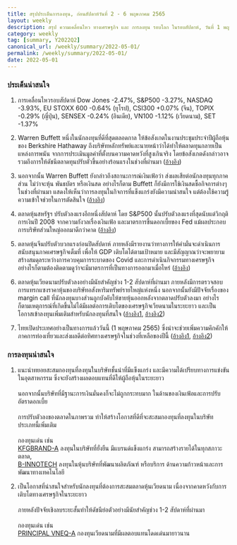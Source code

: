 ```yaml
---
title: สรุปประเด็นการลงทุน, ก่อนสัปดาห์วันที่ 2 - 6 พฤษภาคม 2565
layout: weekly
description: สรุป ความเคลื่อนไหว ทางเศรษฐกิจ และ การลงทุน รอบโลก ในรอบสัปดาห์, วันที่ 1 พฤษภาคม 2565
category: weekly
tag: [summary, Y2022Q2]
canonical_url: /weekly/summary/2022-05-01/
permalink: /weekly/summary/2022-05-01/
date: 2022-05-01
---
```


### ประเด็นน่าสนใจ

1. การเคลื่อนไหวรอบสัปดาห์ Dow Jones -2.47%, S&P500 -3.27%, NASDAQ -3.93%, EU STOXX 600 -0.64% (ยุโรป), CSI300 +0.07% (จีน), TOPIX -0.29% (ญี่ปุ่น), SENSEX -0.24% (อินเดีย), VN100 -1.12% (เวียดนาม), SET -1.37%

2. Warren Buffett หนึ่งในนักลงทุนที่ดีที่สุดตลอดกาล ให้ข้อสังเกตในงานประชุมประจำปีผู้ถือหุ้นของ Berkshire Hathaway ถึงบริษัทหลักทรัพย์และนายหน้าว่าได้ทำให้ตลาดทุนกลายเป็นแหล่งการพนัน จากการประเมินมูลค่าที่ตั้งบนความคาดหวังที่สูงเกินจริง โดยข้อสังเกตดังกล่าวอาจรวมถึงการให้ดัชนีตลาดทุนปรับตัวขึ้นอย่างร้อนแรงในช่วงที่ผ่านมา
([อ้างอิง](https://www.cnbc.com/2022/04/30/warren-buffett-rips-wall-street-for-turning-the-stock-market-into-a-gambling-parlor.html))

3. นอกจากนั้น Warren Buffett ยังกล่าวถึงสถานะการณ์เงินเฟ้อว่า ส่งผลเสียต่อนักลงทุนทุกภาคส่วน ไม่ว่าจะหุ้น พันธบัตร หรือเงินสด อย่างไรก็ตาม Buffett ก็ยังมีการใช้เงินสดซื้อกิจการต่างๆ ในช่วงที่ผ่านมา แสดงให้เห็นว่าการลงทุนในกิจการที่แข็งแกร่งยังมีความน่าสนใจ แต่ต้องใช้ความรู้ความเข้าใจช่วยในการตัดสินใจ
([อ้างอิง](https://www.cnbc.com/2022/04/30/berkshire-hathaway-annual-meeting-live-updates.html))

4. ตลาดหุ้นสหรัฐฯ ปรับตัวลงแรงอีกหนึ่งสัปดาห์ โดย S&P500 นั้นปรับตัวลงแรงที่สุดนับแต่วิกฤติการเงินปี 2008 จากความกังวลเรื่องเงินเฟ้อ และมาตรการขึ้นดอกเบี้ยของ Fed แม้ผลประกอบการบริษัทส่วนใหญ่ออกมาดีกว่าคาด
([อ้างอิง](https://www.cnbc.com/2022/04/28/stock-market-futures-open-to-close-news.html)) 

5. ตลาดหุ้นจีนปรับตัวบวกแรงก่อนปิดสัปดาห์ ภายหลังมีรายงานว่าทางการให้คำมั่นจะดำเนินการสนับสนุนภาคเศรษฐกิจเต็มที่ เพื่อให้ GDP เติบโตได้ตามเป้าหมาย และมีสัญญาณว่าจะพยายามสร้างสมดุลระหว่างการควบคุมการระบาดของ Covid และการดำเนินกิจกรรมทางเศรษฐกิจ อย่างไรก็ตามต้องติดตามดูว่าจะมีมาตรการที่เป็นทางการออกมาเมื่อไหร่
([อ้างอิง](https://www.cnbc.com/2022/04/29/asia-markets-wall-street-surge-overnight-apple-suppliers-japanese-yen-currencies-oil.html)) 

6. ตลาดหุ้นเวียดนามปรับตัวลงอย่างมีนัยสำคัญช่วง 1-2 สัปดาห์ที่ผ่านมา ภายหลังมีการตรวจสอบการแทรกแซงราคาหุ้นของบริษัทอสังหาริมทรัพย์รายใหญ่แห่งหนึ่ง นอกจากนั้นยังมีปัจจัยเรื่องของ margin call ที่นักลงทุนบางส่วนถูกบังคับให้ขายหุ้นออกหลังจากตลาดปรับตัวลงมา อย่างไรก็ตามเหตุการณ์ที่เกิดขึ้นไม่ได้มีผลต่อการเติบโตของเศรษฐกิจเวียดนามในระยะยาว และเป็นโอกาสเข้าลงทุนเพิ่มเติมสำหรับนักลงทุนที่สนใจ
([อ้างอิง1](https://www.kasikornasset.com/th/market-update/Pages/04-Update-Stock-Exchange-Vietnam.aspx), 
[อ้างอิง2](https://www.finnomena.com/finnomena-ic/finnomena-market-alert-vni-4/)) 

7. ไทยเปิดประเทศอย่างเป็นทางการแล้ววันนี้ (1 พฤษภาคม 2565) ซึ่งน่าจะช่วยเพิ่มความคึกคักให้ภาคการท่องเที่ยวและส่งผลดีต่อทิศทางเศรษฐกิจในช่วงที่เหลือของปีนี้
([อ้างอิง1](https://www.posttoday.com/economy/news/681899), 
[อ้างอิง2](https://www.finnomena.com/the-opportunity/news-update-22-04-2022-2/)) 



### การลงทุนน่าสนใจ

1. แนะนำทยอยสะสมกองทุนที่ลงทุนในบริษัทชั้นนำที่มีแข็งแกร่ง และมีความได้เปรียบทางการแข่งขันในอุตสาหกรรม ซึ่งจะยังสร้างผลตอบแทนที่ดีให้ผู้ถือหุ้นในระยะยาว<br><br>
นอกจากนั้นบริษัทที่มีฐานะการเงินมั่นคงก็จะไม่ถูกกระทบมาก ในด้านของเงินเฟ้อและการปรับอัตราดอกเบี้ย<br><br>
การปรับตัวลงของตลาดในภาพรวม ทำให้สร้างโอกาสที่ดีที่จะสะสมกองทุนที่ลงทุนในบริษัทประเภทนี้เพิ่มเติม<br><br>
กองทุนเด่น เช่น  
[KFGBRAND-A](https://www.finnomena.com/fund/KFGBRAND-A) ลงทุนในบริษัทที่ยั่งยืน มีแบรนด์แข็งแกร่ง สามารถสร้างรายได้ในทุกสภาวะตลาด,  
[B-INNOTECH](https://www.finnomena.com/fund/B-INNOTECH) ลงทุนในหุ้นบริษัทที่พัฒนาผลิตภัณฑ์ หรือบริการ ด้านความก้าวหน้าและการพัฒนาทางเทคโนโลยี

2. เป็นโอกาสที่น่าสนใจสำหรับนักลงทุนที่ต้องการสะสมตลาดหุ้นเวียดนาม เนื่องจากคาดหวังกับการเติบโตทางเศรษฐกิจในระยะยาว<br><br>
ภายหลังปัจจัยเชิงลบระยะสั้นทำให้ดัชนีย่อตัวอย่างมีนัยสำคัญช่วง 1-2 สัปดาห์ที่ผ่านมา<br><br>
กองทุนเด่น เช่น  
[PRINCIPAL VNEQ-A](https://www.finnomena.com/fund/PRINCIPAL%20VNEQ-A) กองทุนเวียดนามที่มีผลตอบแทนโดดเด่นมายาวนาน